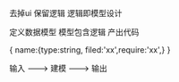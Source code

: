 

<!-- 基于vite 的 地代码开发平台 -->


去掉ui 保留逻辑
逻辑即模型设计

<!-- 数据模型设计 -->

定义数据模型 模型包含逻辑  产出代码



{
    name:{type:string, filed:'xx',require:'xx',}
}


输入  ---> 建模  ---> 输出
